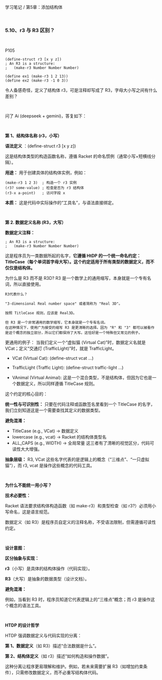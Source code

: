 学习笔记 / 第5章：添加结构体

<br>

### 5.10、r3 与 R3 区别？

<br>

P105

```
(define-struct r3 [x y z])
; An R3 is a structure:
;   (make-r3 Number Number Number)
 
(define ex1 (make-r3 1 2 13))
(define ex2 (make-r3 -1 0 3))
```

令人备感奇怪，定义了结构体 r3，可是注释却写成了 R3，字母大小写之间有什么差别？

<br>

问了 Ai (deepseek + gemini)，答复如下：

<br>

**第 1、结构体名称 (r3，小写）**

**语法定义** ：(define-struct r3 [x y z])

这是结构体类型的构造函数名称，遵循 Racket 的命名惯例（通常小写+短横线分隔）。

**用途：** 用于创建具体的结构体实例，例如：

~~~
(make-r3 1 2 3)  ; 构造一个 r3 实例
(r3? some-value) ; 检查是否为 r3 结构体
(r3-x a-point)   ; 访问字段 x
~~~

**本质：** 这是代码中实际操作的“工具名”，与语法直接绑定。

<br>

**第 2. 数据定义名称 (R3，大写）**   

**数据定义注释：**
~~~
; An R3 is a structure:
;   (make-r3 Number Number Number)
~~~
这是程序员为一类数据所起的名字，**它遵循 HtDP 的一个统一命名约定：TitleCase（每个单词首字母大写）。这个约定适用于所有类型的数据定义，而不仅仅是结构体。**

为什么是 R3 而不是 R3D? R3 是一个数学上的通用缩写，本身就是一个专有名词，所以直接使用。

~~~
R3代表什么？

"3-dimensional Real number space" 或者简称为 "Real 3D"。

按照 TitleCase 规则，应该是 Real3D。

但 R3 是一个非常通用的数学缩写，它本身就是一个专有名词。
在这种情况下，使用广为接受的缩写 R3 是更清晰的选择。因为 "R" 和 "3" 都可以被看作是这个概念的独立部分，所以它们都保持了大写。这恰好是一个特殊但又常见的例子。
~~~

更通用的例子： 当我们定义一个“虚拟猫 (Virtual Cat)”时，数据定义名就是 VCat；定义“交通灯 (TrafficLight)”时，就是 TrafficLight。

- VCat (Virtual Cat): (define-struct vcat ...)

- TrafficLight (Traffic Light): (define-struct traffic-light ...)
- VAnimal (Virtual Animal): 这是一个混合类型，不是结构体，但因为它也是一个数据定义，所以同样遵循 TitleCase 规则。

这个约定的核心目的：

**统一性与可识别性：** 
只要在代码注释或函数签名里看到一个 TitleCase 的名字，我们立刻知道这是一个需要查找其定义的数据类型。

**避免混淆：**
- TitleCase (e.g., VCat) -> 数据定义
- lowercase (e.g., vcat) -> Racket 的结构体类型名
- ALL_CAPS (e.g., WIDTH) -> 全局常量 这三者有了清晰的视觉区分，代码可读性大大增强。

**抽象层级：** 
R3, VCat 这些名字代表的是逻辑上的概念（“三维点”、“一只虚拟猫”），而 r3, vcat 是操作这些概念的代码工具。


<br>

**为什么不能统一用小写？**  

**技术必要性：**

Racket 语法要求结构体构造函数（如 make-r3）和类型检查（如 r3?）必须用小写命名，这是语言规范。

数据定义（如 R3）是程序员自定义的注释名称，不受语法限制，但需遵循可读性约定。

<br>

**设计意图：**

**区分抽象与实现：**

**r3**（小写）是具体的结构体操作（代码实现）。

**R3**（大写）是抽象的数据类型（设计文档）。

**避免混淆：**

例如，当看到 R3 时，程序员知道它代表逻辑上的“三维点”概念；而 r3 是操作这个概念的语法工具。

<br>

**HTDP 的设计哲学**

HTDP 强调数据定义与代码实现的分离：

**第 1、数据定义**（如 R3）描述“合法数据是什么”。

**第 2、结构体定义**（如 r3）描述“如何构造和操作数据”。

这种分离让程序更易理解和维护。例如，若未来需要扩展 R3（如增加约束条件），只需修改数据定义，而不必重写结构体代码。



